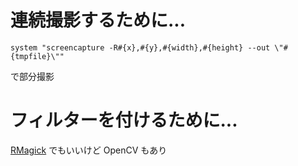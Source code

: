 # 連続撮影するために...

```
system "screencapture -R#{x},#{y},#{width},#{height} --out \"#{tmpfile}\""
```

で部分撮影


# フィルターを付けるために...

[RMagick](http://qiita.com/scleen_x_x/items/14a80fd52e41dfcfb660) でもいいけど
OpenCV もあり
